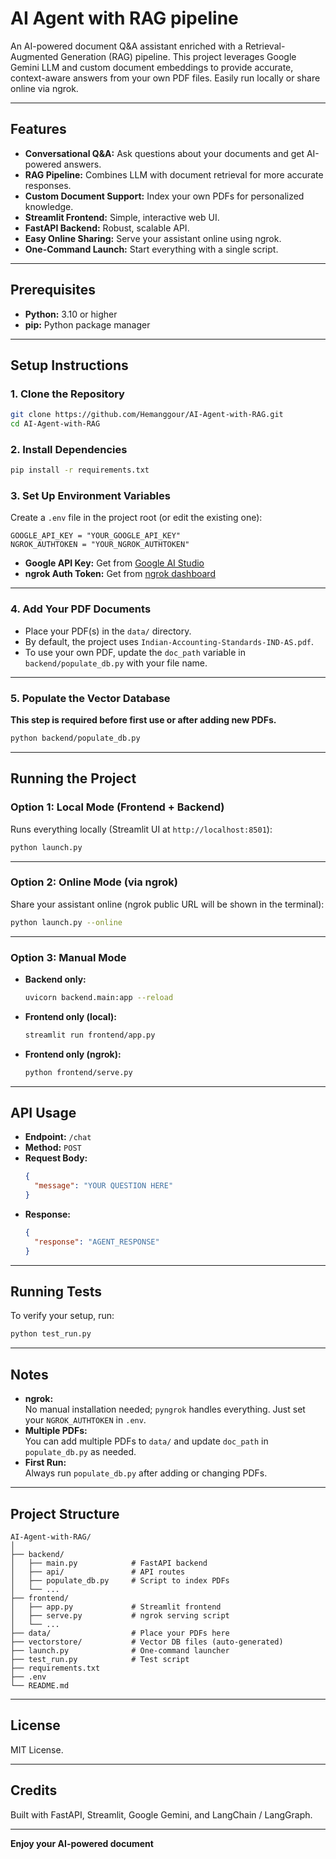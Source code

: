 # AI Agent with RAG pipeline

An AI-powered document Q&A assistant enriched with a Retrieval-Augmented Generation (RAG) pipeline. This project leverages Google Gemini LLM and custom document embeddings to provide accurate, context-aware answers from your own PDF files. Easily run locally or share online via ngrok.

---

## Features

- **Conversational Q&A:** Ask questions about your documents and get AI-powered answers.
- **RAG Pipeline:** Combines LLM with document retrieval for more accurate responses.
- **Custom Document Support:** Index your own PDFs for personalized knowledge.
- **Streamlit Frontend:** Simple, interactive web UI.
- **FastAPI Backend:** Robust, scalable API.
- **Easy Online Sharing:** Serve your assistant online using ngrok.
- **One-Command Launch:** Start everything with a single script.

---

## Prerequisites

- **Python:** 3.10 or higher
- **pip:** Python package manager

---

## Setup Instructions

### 1. Clone the Repository

```sh
git clone https://github.com/Hemanggour/AI-Agent-with-RAG.git
cd AI-Agent-with-RAG
```

### 2. Install Dependencies

```sh
pip install -r requirements.txt
```

### 3. Set Up Environment Variables

Create a `.env` file in the project root (or edit the existing one):

```env
GOOGLE_API_KEY = "YOUR_GOOGLE_API_KEY"
NGROK_AUTHTOKEN = "YOUR_NGROK_AUTHTOKEN"
```

- **Google API Key:** Get from [Google AI Studio](https://aistudio.google.com/app/apikey)
- **ngrok Auth Token:** Get from [ngrok dashboard](https://dashboard.ngrok.com/get-started/your-authtoken)

---

### 4. Add Your PDF Documents

- Place your PDF(s) in the `data/` directory.
- By default, the project uses `Indian-Accounting-Standards-IND-AS.pdf`.
- To use your own PDF, update the `doc_path` variable in `backend/populate_db.py` with your file name.

---

### 5. Populate the Vector Database

**This step is required before first use or after adding new PDFs.**

```sh
python backend/populate_db.py
```

---

## Running the Project

### Option 1: Local Mode (Frontend + Backend)

Runs everything locally (Streamlit UI at `http://localhost:8501`):

```sh
python launch.py
```

---

### Option 2: Online Mode (via ngrok)

Share your assistant online (ngrok public URL will be shown in the terminal):

```sh
python launch.py --online
```

---

### Option 3: Manual Mode

- **Backend only:**  
  ```sh
  uvicorn backend.main:app --reload
  ```
- **Frontend only (local):**  
  ```sh
  streamlit run frontend/app.py
  ```
- **Frontend only (ngrok):**  
  ```sh
  python frontend/serve.py
  ```

---

## API Usage

- **Endpoint:** `/chat`
- **Method:** `POST`
- **Request Body:**
  ```json
  {
    "message": "YOUR QUESTION HERE"
  }
  ```
- **Response:**  
  ```json
  {
    "response": "AGENT_RESPONSE"
  }
  ```

---

## Running Tests

To verify your setup, run:

```sh
python test_run.py
```

---

## Notes

- **ngrok:**  
  No manual installation needed; `pyngrok` handles everything. Just set your `NGROK_AUTHTOKEN` in `.env`.
- **Multiple PDFs:**  
  You can add multiple PDFs to `data/` and update `doc_path` in `populate_db.py` as needed.
- **First Run:**  
  Always run `populate_db.py` after adding or changing PDFs.

---

## Project Structure

```
AI-Agent-with-RAG/
│
├── backend/
│   ├── main.py            # FastAPI backend
│   ├── api/               # API routes
│   ├── populate_db.py     # Script to index PDFs
│   └── ...
├── frontend/
│   ├── app.py             # Streamlit frontend
│   ├── serve.py           # ngrok serving script
│   └── ...
├── data/                  # Place your PDFs here
├── vectorstore/           # Vector DB files (auto-generated)
├── launch.py              # One-command launcher
├── test_run.py            # Test script
├── requirements.txt
├── .env
└── README.md
```

---

## License

MIT License.

---

## Credits

Built with FastAPI, Streamlit, Google Gemini, and LangChain / LangGraph.

---

**Enjoy your AI-powered document**